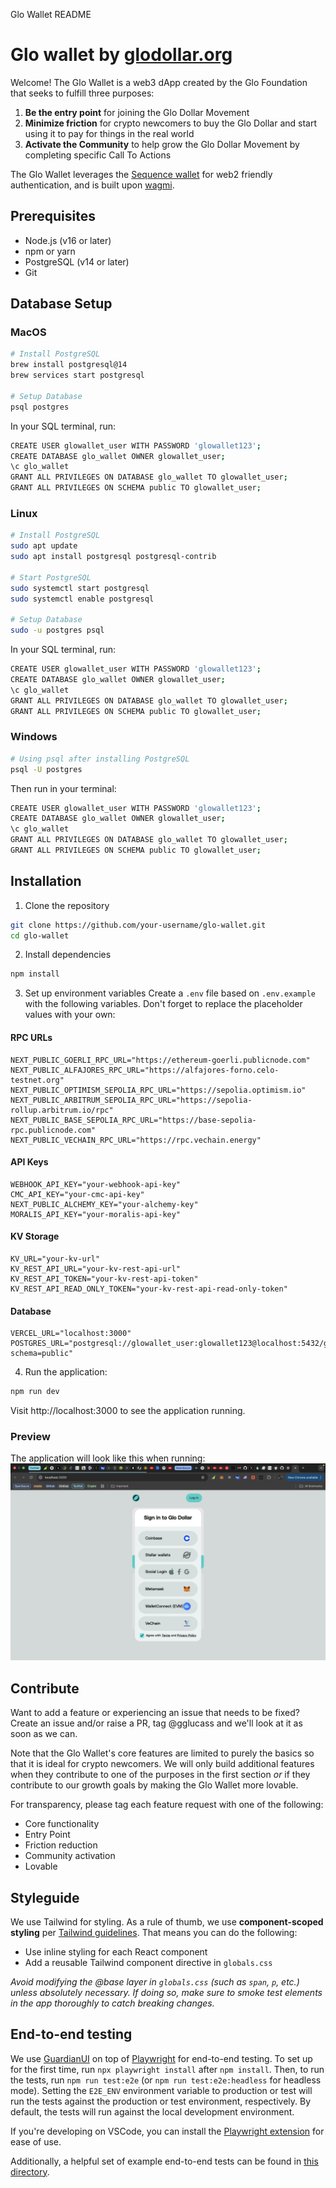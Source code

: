 Glo Wallet README

# Glo wallet by [glodollar.org](https://glodollar.org)

Welcome! The Glo Wallet is a web3 dApp created by the Glo Foundation that seeks to fulfill three purposes:

1.  **Be the entry point** for joining the Glo Dollar Movement
2.  **Minimize friction** for crypto newcomers to buy the Glo Dollar and start using it to pay for things in the real world
3.  **Activate the Community** to help grow the Glo Dollar Movement by completing specific Call To Actions

The Glo Wallet leverages the [Sequence wallet](https://sequence.xyz/) for web2 friendly authentication, and is built upon [wagmi](https://github.com/wagmi-dev/wagmi).

## Prerequisites

- Node.js (v16 or later)
- npm or yarn
- PostgreSQL (v14 or later)
- Git

## Database Setup

### MacOS

```bash
# Install PostgreSQL
brew install postgresql@14
brew services start postgresql

# Setup Database
psql postgres
```

In your SQL terminal, run:

```bash
CREATE USER glowallet_user WITH PASSWORD 'glowallet123';
CREATE DATABASE glo_wallet OWNER glowallet_user;
\c glo_wallet
GRANT ALL PRIVILEGES ON DATABASE glo_wallet TO glowallet_user;
GRANT ALL PRIVILEGES ON SCHEMA public TO glowallet_user;
```

### Linux

```bash
# Install PostgreSQL
sudo apt update
sudo apt install postgresql postgresql-contrib

# Start PostgreSQL
sudo systemctl start postgresql
sudo systemctl enable postgresql

# Setup Database
sudo -u postgres psql
```

In your SQL terminal, run:

```bash
CREATE USER glowallet_user WITH PASSWORD 'glowallet123';
CREATE DATABASE glo_wallet OWNER glowallet_user;
\c glo_wallet
GRANT ALL PRIVILEGES ON DATABASE glo_wallet TO glowallet_user;
GRANT ALL PRIVILEGES ON SCHEMA public TO glowallet_user;
```

### Windows

```bash
# Using psql after installing PostgreSQL
psql -U postgres
```

Then run in your terminal:

```bash
CREATE USER glowallet_user WITH PASSWORD 'glowallet123';
CREATE DATABASE glo_wallet OWNER glowallet_user;
\c glo_wallet
GRANT ALL PRIVILEGES ON DATABASE glo_wallet TO glowallet_user;
GRANT ALL PRIVILEGES ON SCHEMA public TO glowallet_user;
```

## Installation

1. Clone the repository

```bash
git clone https://github.com/your-username/glo-wallet.git
cd glo-wallet
```

2. Install dependencies

```bash
npm install
```

3. Set up environment variables
   Create a `.env` file based on `.env.example` with the following variables. Don't forget to replace the placeholder values with your own:

#### RPC URLs

```
NEXT_PUBLIC_GOERLI_RPC_URL="https://ethereum-goerli.publicnode.com"
NEXT_PUBLIC_ALFAJORES_RPC_URL="https://alfajores-forno.celo-testnet.org"
NEXT_PUBLIC_OPTIMISM_SEPOLIA_RPC_URL="https://sepolia.optimism.io"
NEXT_PUBLIC_ARBITRUM_SEPOLIA_RPC_URL="https://sepolia-rollup.arbitrum.io/rpc"
NEXT_PUBLIC_BASE_SEPOLIA_RPC_URL="https://base-sepolia-rpc.publicnode.com"
NEXT_PUBLIC_VECHAIN_RPC_URL="https://rpc.vechain.energy"
```

#### API Keys

```
WEBHOOK_API_KEY="your-webhook-api-key"
CMC_API_KEY="your-cmc-api-key"
NEXT_PUBLIC_ALCHEMY_KEY="your-alchemy-key"
MORALIS_API_KEY="your-moralis-api-key"
```

#### KV Storage

```
KV_URL="your-kv-url"
KV_REST_API_URL="your-kv-rest-api-url"
KV_REST_API_TOKEN="your-kv-rest-api-token"
KV_REST_API_READ_ONLY_TOKEN="your-kv-rest-api-read-only-token"
```

#### Database

```
VERCEL_URL="localhost:3000"
POSTGRES_URL="postgresql://glowallet_user:glowallet123@localhost:5432/glo_wallet?schema=public"
```

4. Run the application:

```bash
npm run dev
```

Visit http://localhost:3000 to see the application running.

### Preview

The application will look like this when running:
![Example image](public/home.png)

## Contribute

Want to add a feature or experiencing an issue that needs to be fixed? Create an issue and/or raise a PR, tag @gglucass and we'll look at it as soon as we can.

Note that the Glo Wallet's core features are limited to purely the basics so that it is ideal for crypto newcomers. We will only build additional features when they contribute to one of the purposes in the first section _or_ if they contribute to our growth goals by making the Glo Wallet more lovable.

For transparency, please tag each feature request with one of the following:

- Core functionality
- Entry Point
- Friction reduction
- Community activation
- Lovable

## Styleguide

We use Tailwind for styling. As a rule of thumb, we use **component-scoped styling** per [Tailwind guidelines](https://tailwindcss.com/docs/adding-custom-styles#layers-and-per-component-css). That means you can do the following:

- Use inline styling for each React component
- Add a reusable Tailwind component directive in `globals.css`

_Avoid modifying the @base layer in `globals.css` (such as `span`, `p`, etc.) unless absolutely necessary. If doing so, make sure to smoke test elements in the app thoroughly to catch breaking changes._

## End-to-end testing

We use [GuardianUI](https://github.com/GuardianUI/GuardianTest) on top of [Playwright](https://playwright.dev/) for end-to-end testing. To set up for the first time, run `npx playwright install` after `npm install`. Then, to run the tests, run `npm run test:e2e` (or `npm run test:e2e:headless` for headless mode). Setting the `E2E_ENV` environment variable to production or test will run the tests against the production or test environment, respectively. By default, the tests will run against the local development environment.

If you're developing on VSCode, you can install the [Playwright extension](https://playwright.dev/docs/getting-started-vscode) for ease of use.

Additionally, a helpful set of example end-to-end tests can be found in [this directory](https://github.com/GuardianUI/GuardianTest/tree/main/test-examples).
